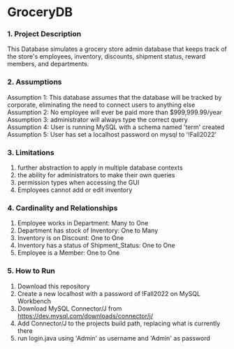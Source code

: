 # GroceryDB

### 1. Project Description
 This Database simulates a grocery store admin database that keeps track of the store's employees, inventory, discounts, shipment status, reward members, and departments.
### 2. Assumptions 
Assumption 1: This database assumes that the database will be tracked by corporate, eliminating the need to connect users to anything else 
Assumption 2: No employee will ever be paid more than $999,999.99/year  
Assumption 3: administrator will always type the correct query  
Assumption 4: User is running MySQL with a schema named 'term' created  
Assumption 5: User has set a localhost password on mysql to '!Fall2022' 
### 3. Limitations 
1. further abstraction to apply in multiple database contexts  
2. the ability for administrators to make their own queries  
3. permission types when accessing the GUI  
4. Employees cannot add or edit inventory  
### 4. Cardinality and Relationships  
1. Employee works in Department:              Many to One  
2. Department has stock of Inventory:         One to Many  
3. Inventory is on Discount:                  One to One  
4. Inventory has a status of Shipment_Status: One to One  
5. Employee is a Member:                      One to One
### 5. How to Run  
1. Download this repository  
2. Create a new localhost with a password of !Fall2022 on MySQL Workbench  
3. Download MySQL Connector/J from https://dev.mysql.com/downloads/connector/j/
4. Add Connector/J to the projects build path, replacing what is currently there
4. run login.java using 'Admin' as username and 'Admin' as password
